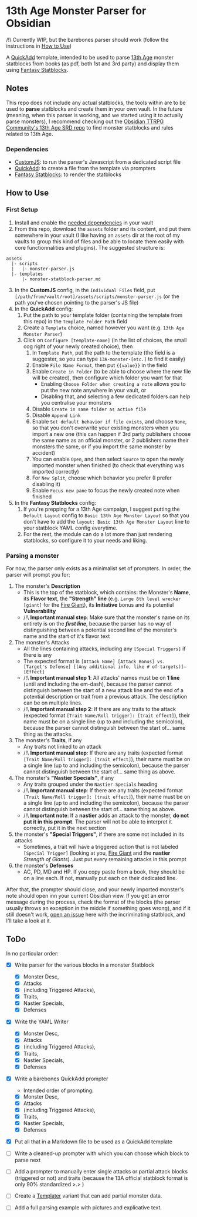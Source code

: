 # 13th Age Monster Parser for Obsidian

/!\ Currently WIP, but the barebones parser should work (follow the instructions in [How to Use](#how-to-use))

A [QuickAdd](https://quickadd.obsidian.guide/) template, intended to be used to parse [13th Age](https://pelgranepress.com/13th-age/) monster statblocks from books (as pdf, both 1st and 3rd party) and display them using [Fantasy Statblocks](https://github.com/javalent/fantasy-statblocks).

## Notes

This repo does not include any actual statblocks, the tools within are to be used to **parse** statblocks and create them in your own vault. In the future (meaning, when this parser is working, and we started using it to actually parse monsters), I recommend checking out the [Obsidian TTRPG Community's 13th Age SRD repo](https://github.com/Obsidian-TTRPG-Community/13th-Age-SRD-Markdown) to find monster statblocks and rules related to 13th Age.

### Dependencies

- [CustomJS](https://github.com/saml-dev/obsidian-custom-js): to run the parser's Javascript from a dedicated script file
- [QuickAdd](https://quickadd.obsidian.guide/docs/): to create a file from the template via prompters
- [Fantasy Statblocks](https://plugins.javalent.com/statblocks): to render the statblocks

## How to Use

### First Setup

1. Install and enable the [needed dependencies](#dependencies) in your vault
2. From this repo, download the `assets` folder and its content, and put them somewhere in your vault (I like having an `assets` dir at the root of my vaults to group this kind of files and be able to locate them easily with core functionnalities and plugins). The suggested structure is:
```
assets
  |- scripts
  |   |- monster-parser.js
  |- templates
      |- monster-statblock-parser.md
```
3. In the **CustomJS** config, in the `Individual Files` field, put `[/path/from/vault/root]/assets/scripts/monster-parser.js` (or the path you've chosen pointing to the parser's JS file)
4. In the **QuickAdd** config:
   1. Put the path to your template folder (containing the template from this repo) in the `Template Folder Path` field
   2. Create a `Template` choice, named however you want (e.g. `13th Age Monster Parser`)
   3. Click on `Configure [template-name]` (in the list of choices, the small cog right of your newly created choice), then
      1. In `Template Path`, put the path to the template (the field is a suggester, so you can type `13A-monster-[etc.]` to find it easily)
      2. Enable `File Name Format`, then put `{{value}}` in the field
      3. Enable `Create in Folder` (to be able to choose where the new file will be created), then configure which folder you want for that
          - Enabling `Choose Folder when creating a note` allows you to put the new note anywhere in your vault, or
          - Disabling that, and selecting a few dedicated folders can help you centralise your monsters
      4. Disable `Create in same folder as active file`
      5. Disable `Append Link`
      6. Enable `Set default behavior if file exists`, and choose `None`, so that you don't overwrite your existing monsters when you import a new one (this can happen if 3rd party publishers choose the same name as an official monster, or 2 publishers name their monsters the same, or if you import the same monster by accident)
      7. You can enable `Open`, and then select `Source` to open the newly imported monster when finished (to check that everything was imported correctly)
      8. For `New Split`, choose which behavior you prefer (I prefer disabling it)
      9. Enable `Focus new pane` to focus the newly created note when finished
5. In the **Fantasy Statblocks** config:
   1. If you're prepping for a 13th Age campaign, I suggest putting the `Default Layout` config to `Basic 13th Age Monster Layout` so that you don't have to add the `layout: Basic 13th Age Monster Layout` line to your statblock YAML config everytime.
   2. For the rest, the module can do a lot more than just rendering statblocks, so configure it to your needs and liking.

### Parsing a monster

For now, the parser only exists as a minimalist set of prompters. In order, the parser will prompt you for:

1. The monster's **Description**
    - This is the top of the statblock, which contains: the Monster's **Name**, its **Flavor text**, the **"Strength" line** (e.g. `Large 8th level wrecker [giant]` for the [Fire Giant](https://www.13thagesrd.com/monsters/#Fire_Giant)), its **Initiative** bonus and its potential **Vulnerability**
    - /!\ **Important manual step**: Make sure that the monster's name on its entirety is on the **_first line_**, because the parser has no way of distinguishing between a potential second line of the monster's name and the start of it's flavor text
2. The monster's Attacks
    - All the lines containing attacks, including any `[Special Triggers]` if there is any
    - The expected format is `[Attack Name] [Attack Bonus] vs. [Target's Defense] [(Any additional info, like # of targets)]—[Effect]`
    - /!\ **Important manual step 1**: All attacks' names must be on **1 line** (until and including the em-dash), because the parser cannot distinguish between the start of a new attack line and the end of a potential description or trait from a previous attack. The description can be on multiple lines.
    - /!\ **Important manual step 2**: If there are any traits to the attack (expected format `[Trait Name/Roll trigger]: [trait effect]`), their name must be on a single line (up to and including the semicolon), because the parser cannot distinguish between the start of... same thing as the attacks.
3. The monster's **Traits**, if any
    - Any traits not linked to an attack
    - /!\ **Important manual step**: If there are any traits (expected format `[Trait Name/Roll trigger]: [trait effect]`), their name must be on a single line (up to and including the semicolon), because the parser cannot distinguish between the start of... same thing as above.
4. The monster's **"Nastier Specials"**, if any
    - Any traits grouped under the `Nastier Specials` heading
    - /!\ **Important manual step**: If there are any traits (expected format `[Trait Name/Roll trigger]: [trait effect]`), their name must be on a single line (up to and including the semicolon), because the parser cannot distinguish between the start of... same thing as above.
    - /!\  **Important note**: If a **nastier** adds an attack to the monster, **do not put it in this prompt**. The parser will not be able to interpret it correctly, put it in the next section 
5. the monster's **"Special Triggers"**, if there are some not included in its attacks
    - Sometimes, a trait will have a triggered action that is not labeled `[Special Trigger]` (looking at you, [Fire Giant](https://www.13thagesrd.com/monsters/#Fire_Giant) and the **nastier** _Strength of Giants_). Just put every remaining attacks in this prompt
6. the monster's **Defenses**
    - AC, PD, MD and HP. If you copy paste from a book, they should be on a line each. If not, manually put each on their dedicated line.

After that, the prompter should close, and your newly imported monster's note should open inn your current Obsidian view. If you get an error message during the process, check the format of the blocks (the parser usually throws an exception in the middle if something goes wrong), and if it still doesn't work, [open an issue](https://github.com/freohr/obsidian-13A-monster-parser/issues/new) here with the incriminating statblock, and I'll take a look at it.

## ToDo

In no particular order:

- [x] Write parser for the various blocks in a monster Statblock 
  - [x] Monster Desc,
  - [x] Attacks
  - [x] (including Triggered Attacks),
  - [x] Traits,
  - [x] Nastier Specials,
  - [x] Defenses
- [x] Write the YAML Writer
  - [x] Monster Desc,
  - [x] Attacks
  - [x] (including Triggered Attacks),
  - [x] Traits,
  - [x] Nastier Specials,
  - [x] Defenses
- [x] Write a barebones QuickAdd prompter
  - Intended order of prompting: 
  - [x] Monster Desc, 
  - [x] Attacks 
  - [x] (including Triggered Attacks),
  - [x] Traits, 
  - [x] Nastier Specials,
  - [x] Defenses
- [x] Put all that in a Markdown file to be used as a QuickAdd template
- [ ] Write a cleaned-up prompter with which you can choose which block to parse next
- [ ] Add a prompter to manually enter single attacks or partial attack blocks (triggered or not) and traits (because the 13A official statblock format is only 90% standardized >.> )
- [ ] Create a [Templater](https://silentvoid13.github.io/Templater/introduction.html) variant that can add partial monster data.
- [ ] Add a full parsing example with pictures and explicative text.

